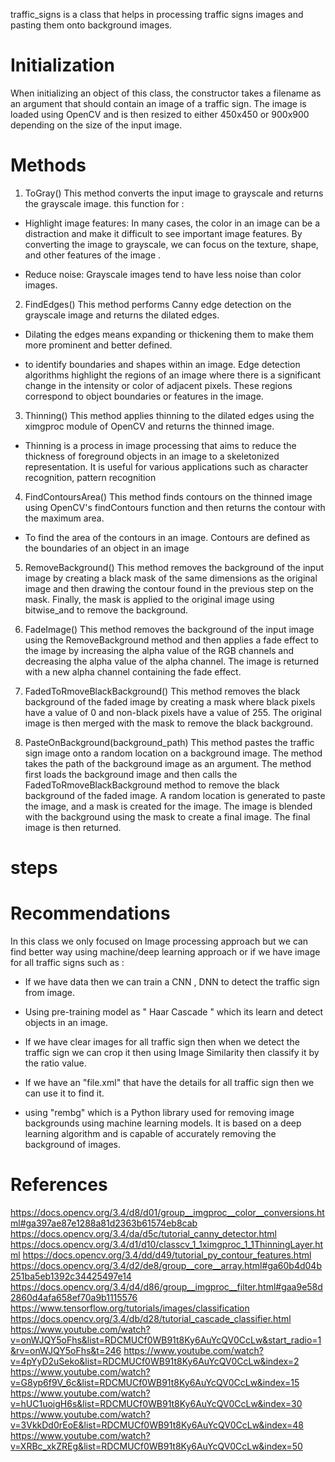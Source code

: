 traffic_signs is a class that helps in processing traffic signs images and pasting them onto background images.

# Initialization

When initializing an object of this class, the constructor takes a filename as an argument that should contain an image of a traffic sign. The image is loaded using OpenCV and is then resized to either 450x450 or 900x900 depending on the size of the input image.

# Methods
1. ToGray()
This method converts the input image to grayscale and returns the grayscale image.
this function for :

- Highlight image features: In many cases, the color in an image can be a distraction and make it difficult to see important image features. By converting the image to grayscale, we can focus on the texture, shape, and other features of the image .

- Reduce noise: Grayscale images tend to have less noise than color images.

2. FindEdges()
This method performs Canny edge detection on the grayscale image and returns the dilated edges.

-  Dilating the edges means expanding or thickening them to make them more prominent and better defined.

- to identify boundaries and shapes within an image. Edge detection algorithms highlight the regions of an image where there is a significant change in the intensity or color of adjacent pixels. These regions correspond to object boundaries or features in the image.

3. Thinning()
This method applies thinning to the dilated edges using the ximgproc module of OpenCV and returns the thinned image.

- Thinning is a process in image processing that aims to reduce the thickness of foreground objects in an image to a skeletonized representation. It is useful for various applications such as character recognition, pattern recognition

4. FindContoursArea()
This method finds contours on the thinned image using OpenCV's findContours function and then returns the contour with the maximum area.

- To find the area of the contours in an image. Contours are defined as the boundaries of an object in an image

5. RemoveBackground()
This method removes the background of the input image by creating a black mask of the same dimensions as the original image and then drawing the contour found in the previous step on the mask. Finally, the mask is applied to the original image using bitwise_and to remove the background.

6. FadeImage()
This method removes the background of the input image using the RemoveBackground method and then applies a fade effect to the image by increasing the alpha value of the RGB channels and decreasing the alpha value of the alpha channel. The image is returned with a new alpha channel containing the fade effect.

7. FadedToRmoveBlackBackground()
This method removes the black background of the faded image by creating a mask where black pixels have a value of 0 and non-black pixels have a value of 255. The original image is then merged with the mask to remove the black background.

8. PasteOnBackground(background_path)
This method pastes the traffic sign image onto a random location on a background image. The method takes the path of the background image as an argument. The method first loads the background image and then calls the FadedToRmoveBlackBackground method to remove the black background of the faded image. A random location is generated to paste the image, and a mask is created for the image. The image is blended with the background using the mask to create a final image. The final image is then returned.

# steps



# Recommendations 

In this class we only focused on Image processing approach but we can find better way using machine/deep learning approach or if we have image for all traffic signs such as :

- If we have data then we can train a CNN , DNN to detect the traffic sign from image.

- Using pre-training model as " Haar Cascade " which its learn and detect objects in an image.

- If we have clear images for all traffic sign then when we detect the traffic sign we can crop it then using Image Similarity then classify it by the ratio value.

- If we have an "file.xml" that have the details for all traffic sign then we can use it to find it.

- using "rembg" which is a Python library used for removing image backgrounds using machine learning models. It is based on a deep learning algorithm and is capable of accurately removing the background of images.

# References 

https://docs.opencv.org/3.4/d8/d01/group__imgproc__color__conversions.html#ga397ae87e1288a81d2363b61574eb8cab
https://docs.opencv.org/3.4/da/d5c/tutorial_canny_detector.html
https://docs.opencv.org/3.4/d1/d10/classcv_1_1ximgproc_1_1ThinningLayer.html
https://docs.opencv.org/3.4/dd/d49/tutorial_py_contour_features.html
https://docs.opencv.org/3.4/d2/de8/group__core__array.html#ga60b4d04b251ba5eb1392c34425497e14
https://docs.opencv.org/3.4/d4/d86/group__imgproc__filter.html#gaa9e58d2860d4afa658ef70a9b1115576
https://www.tensorflow.org/tutorials/images/classification
https://docs.opencv.org/3.4/db/d28/tutorial_cascade_classifier.html
https://www.youtube.com/watch?v=onWJQY5oFhs&list=RDCMUCf0WB91t8Ky6AuYcQV0CcLw&start_radio=1&rv=onWJQY5oFhs&t=246
https://www.youtube.com/watch?v=4pYyD2uSeko&list=RDCMUCf0WB91t8Ky6AuYcQV0CcLw&index=2
https://www.youtube.com/watch?v=G8yp6f9V_6c&list=RDCMUCf0WB91t8Ky6AuYcQV0CcLw&index=15
https://www.youtube.com/watch?v=hUC1uoigH6s&list=RDCMUCf0WB91t8Ky6AuYcQV0CcLw&index=30
https://www.youtube.com/watch?v=3VkkDd0rEoE&list=RDCMUCf0WB91t8Ky6AuYcQV0CcLw&index=48
https://www.youtube.com/watch?v=XRBc_xkZREg&list=RDCMUCf0WB91t8Ky6AuYcQV0CcLw&index=50





